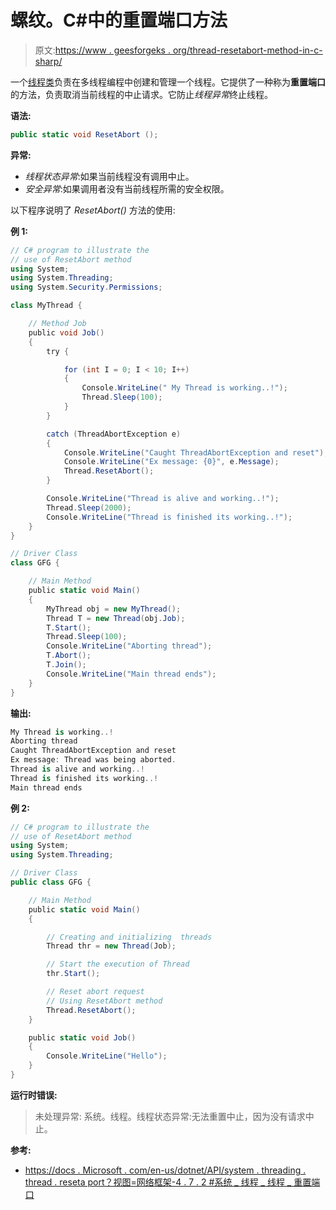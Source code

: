 # 螺纹。C#中的重置端口方法

> 原文:[https://www . geesforgeks . org/thread-resetabort-method-in-c-sharp/](https://www.geeksforgeeks.org/thread-resetabort-method-in-c-sharp/)

一个[线程类](https://www.geeksforgeeks.org/thread-class-in-c/)负责在多线程编程中创建和管理一个线程。它提供了一种称为**重置端口**的方法，负责取消当前线程的中止请求。它防止*线程异常*终止线程。

**语法:**

```cs
public static void ResetAbort ();
```

**异常:**

*   *线程状态异常*:如果当前线程没有调用中止。
*   *安全异常*:如果调用者没有当前线程所需的安全权限。

以下程序说明了 *ResetAbort()* 方法的使用:

**例 1:**

```cs
// C# program to illustrate the
// use of ResetAbort method
using System;
using System.Threading;
using System.Security.Permissions;

class MyThread {

    // Method Job
    public void Job()
    {
        try {

            for (int I = 0; I < 10; I++) 
            {
                Console.WriteLine(" My Thread is working..!");
                Thread.Sleep(100);
            }
        }

        catch (ThreadAbortException e) 
        {
            Console.WriteLine("Caught ThreadAbortException and reset");
            Console.WriteLine("Ex message: {0}", e.Message);
            Thread.ResetAbort();
        }

        Console.WriteLine("Thread is alive and working..!");
        Thread.Sleep(2000);
        Console.WriteLine("Thread is finished its working..!");
    }
}

// Driver Class
class GFG {

    // Main Method
    public static void Main()
    {
        MyThread obj = new MyThread();
        Thread T = new Thread(obj.Job);
        T.Start();
        Thread.Sleep(100);
        Console.WriteLine("Aborting thread");
        T.Abort();
        T.Join();
        Console.WriteLine("Main thread ends");
    }
}
```

**输出:**

```cs
My Thread is working..!
Aborting thread
Caught ThreadAbortException and reset
Ex message: Thread was being aborted.
Thread is alive and working..!
Thread is finished its working..!
Main thread ends

```

**例 2:**

```cs
// C# program to illustrate the
// use of ResetAbort method
using System;
using System.Threading;

// Driver Class
public class GFG {

    // Main Method
    public static void Main()
    {

        // Creating and initializing  threads
        Thread thr = new Thread(Job);

        // Start the execution of Thread
        thr.Start();

        // Reset abort request
        // Using ResetAbort method
        Thread.ResetAbort();
    }

    public static void Job()
    {
        Console.WriteLine("Hello");
    }
}
```

**运行时错误:**

> 未处理异常:
> 系统。线程。线程状态异常:无法重置中止，因为没有请求中止。

**参考:**

*   [https://docs . Microsoft . com/en-us/dotnet/API/system . threading . thread . reseta port？视图=网络框架-4 . 7 . 2 #系统 _ 线程 _ 线程 _ 重置端口](https://docs.microsoft.com/en-us/dotnet/api/system.threading.thread.resetabort?view=netframework-4.7.2#System_Threading_Thread_ResetAbort)
